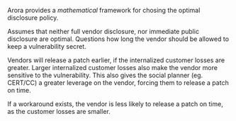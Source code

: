 Arora provides a *mathematical* framework for chosing the optimal disclosure policy.

Assumes that neither full vendor disclosure, nor immediate public disclosure are optimal.
Questions how long the vendor should be allowed to keep a vulnerability secret.

Vendors will release a patch earlier, if the internalized customer losses are greater.
Larger internalized customer losses also make the vendor more sensitive to the vulnerability.
This also gives the social planner (eg. CERT/CC) a greater leverage on the vendor, forcing them to release a patch on time.

If a workaround exists, the vendor is less likely to release a patch on time, as the customer losses are smaller.